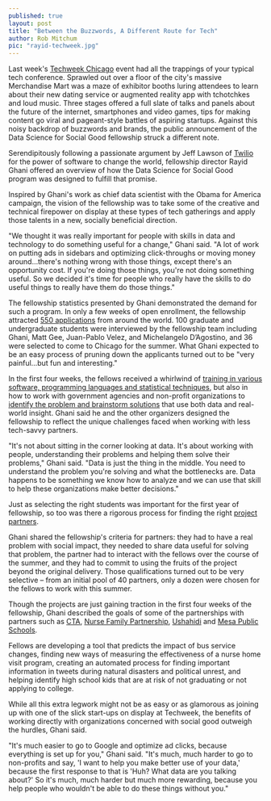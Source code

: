 ```yaml
---
published: true
layout: post
title: "Between the Buzzwords, A Different Route for Tech"
author: Rob Mitchum
pic: "rayid-techweek.jpg"
---
```


Last week's [Techweek Chicago](http://techweek.com/chicago/) event had all the trappings of your typical tech conference. Sprawled out over a floor of the city's massive Merchandise Mart was a maze of exhibitor booths luring attendees to learn about their new dating service or augmented reality app with tchotchkes and loud music. Three stages offered a full slate of talks and panels about the future of the internet, smartphones and video games, tips for making content go viral and pageant-style battles of aspiring startups. Against this noisy backdrop of buzzwords and brands, the public announcement of the Data Science for Social Good fellowship struck a different note.
 
Serendipitously following a passionate argument by Jeff Lawson of [Twilio](http://www.twilio.com/) for the power of software to change the world, fellowship director Rayid Ghani offered an overview of how the Data Science for Social Good program was designed to fulfill that promise. 

Inspired by Ghani's work as chief data scientist with the Obama for America campaign, the vision of the fellowship was to take some of the creative and technical firepower on display at these types of tech gatherings and apply those talents in a new, socially beneficial direction.
 
"We thought it was really important for people with skills in data and technology to do something useful for a change," Ghani said. "A lot of work on putting ads in sidebars and optimizing click-throughs or moving money around…there's nothing wrong with those things, except there's an opportunity cost. If you're doing those things, you're not doing something useful. So we decided it's time for people who really have the skills to do useful things to really have them do those things."
 
The fellowship statistics presented by Ghani demonstrated the demand for such a program. In only a few weeks of open enrollment, the fellowship attracted [550 applications](http://dssg.io/2013/05/21/the-fellowship-and-the-fellows.html) from around the world. 100 graduate and undergraduate students were interviewed by the fellowship team including Ghani, Matt Gee, Juan-Pablo Velez, and Michelangelo D’Agostino, and 36 were selected to come to Chicago for the summer. What Ghani expected to be an easy process of pruning down the applicants turned out to be "very painful…but fun and interesting."
 
In the first four weeks, the fellows received a whirlwind of [training in various software, programming languages and statistical techniques](http://dssg.io/2013/06/08/training-data-scientists-tools.html), but also in how to work with government agencies and non-profit organizations to [identify the problem and brainstorm solutions](http://dssg.io/2013/06/26/training-data-scientists-problemsolving.html) that use both data and real-world insight. Ghani said he and the other organizers designed the fellowship to reflect the unique challenges faced when working with less tech-savvy partners.
 
"It's not about sitting in the corner looking at data. It's about working with people, understanding their problems and helping them solve their problems," Ghani said. "Data is just the thing in the middle. You need to understand the problem you're solving and what the bottlenecks are. Data happens to be something we know how to analyze and we can use that skill to help these organizations make better decisions."
 
Just as selecting the right students was important for the first year of fellowship, so too was there a rigorous process for finding the right [project partners](http://dssg.io/projects/). 

Ghani shared the fellowship's criteria for partners: they had to have a real problem with social impact, they needed to share data useful for solving that problem, the partner had to interact with the fellows over the course of the summer, and they had to commit to using the fruits of the project beyond the original delivery. Those qualifications turned out to be very selective – from an initial pool of 40 partners, only a dozen were chosen for the fellows to work with this summer.
 
Though the projects are just gaining traction in the first four weeks of the fellowship, Ghani described the goals of some of the partnerships with partners such as [CTA](http://www.transitchicago.com/), [Nurse Family Partnership](http://www.nursefamilypartnership.org/), [Ushahidi](http://www.ushahidi.com/) and [Mesa Public Schools](http://www.mpsaz.org/). 

Fellows are developing a tool that predicts the impact of bus service changes, finding new ways of measuring the effectiveness of a nurse home visit program, creating an automated process for finding important information in tweets during natural disasters and political unrest, and helping identify high school kids that are at risk of not graduating or not applying to college.
 
While all this extra legwork might not be as easy or as glamorous as joining up with one of the slick start-ups on display at Techweek, the benefits of working directly with organizations concerned with social good outweigh the hurdles, Ghani said.
 
"It's much easier to go to Google and optimize ad clicks, because everything is set up for you," Ghani said. "It's much, much harder to go to non-profits and say, 'I want to help you make better use of your data,' because the first response to that is 'Huh? What data are you talking about?' So it's much, much harder but much more rewarding, because you help people who wouldn't be able to do these things without you."
